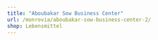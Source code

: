 ```yaml
---
title: "Aboubakar Sow Business Center"
url: /monrovia/aboubakar-sow-business-center-2/
shop: Lebensmittel
---
```

